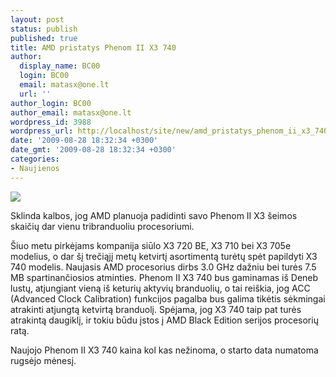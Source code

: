 ```yaml
---
layout: post
status: publish
published: true
title: AMD pristatys Phenom II X3 740
author:
  display_name: BC00
  login: BC00
  email: matasx@one.lt
  url: ''
author_login: BC00
author_email: matasx@one.lt
wordpress_id: 3988
wordpress_url: http://localhost/site/new/amd_pristatys_phenom_ii_x3_740/
date: '2009-08-28 18:32:34 +0300'
date_gmt: '2009-08-28 18:32:34 +0300'
categories:
- Naujienos
---
```

<div class="imgright"><img src="http://tpucdn.com/images/news/amd.gif"  /></div>
<p>Sklinda kalbos, jog AMD planuoja padidinti savo Phenom II X3 šeimos skaičių dar vienu tribranduoliu procesoriumi.</p>
<p>Šiuo metu pirkėjams kompanija siūlo X3 720 BE, X3 710 bei X3 705e modelius, o dar šį trečiąjį metų ketvirtį asortimentą turėtų spėt papildyti X3 740 modelis. Naujasis AMD procesorius dirbs 3.0 GHz dažniu bei turės 7.5 MB spartinančiosios atminties. Phenom II X3 740 bus gaminamas iš Deneb lustų, atjungiant vieną iš keturių aktyvių branduolių, o tai reiškia, jog ACC (Advanced Clock Calibration) funkcijos pagalba bus galima tikėtis sėkmingai atrakinti atjungtą ketvirtą branduolį. Spėjama, jog X3 740 taip pat turės atrakintą daugiklį, ir tokiu būdu įstos į AMD Black Edition serijos procesorių ratą.</p>
<p>Naujojo Phenom II X3 740 kaina kol kas nežinoma, o starto data numatoma rugsėjo mėnesį.</p>
